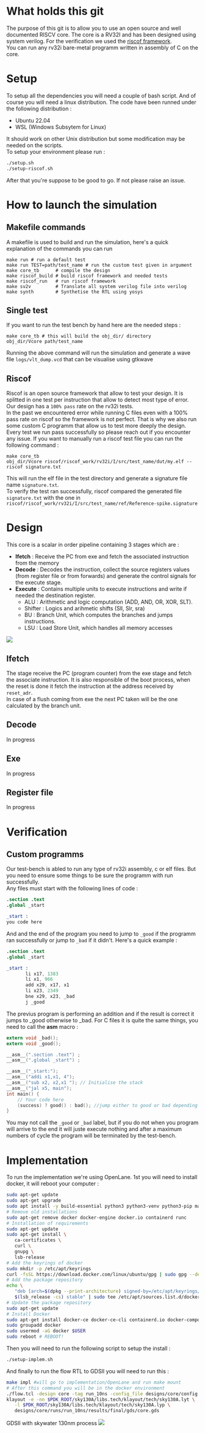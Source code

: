 # What holds this git

The purpose of this git is to allow you to use an open source and well documented RISCV core.
The core is a RV32I and has been designed using system verilog. For the verification we used the [riscof framework](https://github.com/riscv-software-src/riscof).\
You can run any rv32i bare-metal programm written in assembly of C on the core.

# Setup

To setup all the dependencies you will need a couple of bash script. And of course you will need a linux distribution. The code have been runned under the following distribution :
* Ubuntu 22.04
* WSL (Windows Subsytem for Linux)

It should work on other Unix distribution but some modification may be needed on the scripts.\
To setup your environment please run :
```bash
./setup.sh
./setup-riscof.sh
```

After that you're suppose to be good to go. If not please raise an issue.

# How to launch the simulation
## Makefile commands
A makefile is used to build and run the simulation, here's a quick explanation of the commands you can run
```make
make run # run a default test
make run TEST=path/test_name # run the custom test given in argument
make core_tb      # compile the design
make riscof_build # build riscof framework and needed tests
make riscof_run   # run riscof framework
make sv2v         # Translate all system verilog file into verilog
make synth        # Synthetise the RTL using yosys
```
## Single test
If you want to run the test bench by hand here are the needed steps :
```make
make core_tb # this will build the obj_dir/ directory
obj_dir/Vcore path/test_name
```

Running the above command will run the simulation and generate a wave file ``logs/vlt_dump.vcd`` that can be visualise using gtkwave

## Riscof

Riscof is an open source framework that allow to test your design. It is splitted in one test per instruction that allow to detect most type of error.\
Our design has a ``100% pass`` rate on the rv32i tests.\
In the past we encountered error while running C files even with a 100% pass rate on riscof so the framework is not perfect. That is why we also run some custom C programm that allow us to test more deeply the design.\
Every test we run pass successfully so please reach out if you encounter any issue.
If you want to manually run a riscof test file you can run the following command :
```make
make core_tb
obj_dir/Vcore riscof/riscof_work/rv32i/I/src/test_name/dut/my.elf --riscof signature.txt
```
This will run the elf file in the test directory and generate a signature file name ``signature.txt``.\
 To verify the test ran successfully, riscof compared the generated file ``signature.txt`` with the one in ``riscof/riscof_work/rv32i/I/src/test_name/ref/Reference-spike.signature ``

# Design
This core is a scalar in order pipeline containing 3 stages which are :

- **Ifetch** : Receive the PC from exe and fetch the associated instruction from the memory
- **Decode** : Decodes the instruction, collect the source registers values (from register file or from forwards) and generate the control signals for the execute stage.
- **Execute** : Contains multiple units to execute instructions and write if needed the destination register.
    * ALU : Arithmetic and logic computation (ADD, AND, OR, XOR, SLT).
    * Shifter : Logics and arihmetic shifts (Sll, Slr, sra)
    * BU : Branch Unit, which computes the branches and jumps instructions.
    * LSU : Load Store Unit, which handles all memory accesses

![](doc/img/pipeline.png)
## Ifetch
The stage receive the PC (program counter) from the exe stage and fetch the associate instruction. It is also responsible of the boot process, when the reset is done it fetch the instruction at the address received by ``reset_adr``.\
In case of a flush coming from exe the next PC taken will be the one calculated by the branch unit.
## Decode
In progress
## Exe
In progress
## Register file
In progress

# Verification

## Custom programms

Our test-bench is abled to run any type of rv32i assembly, c or elf files. But you need to ensure some things to be sure the programm with run successfully.\
Any files must start with the following lines of code :
```s
.section .text
.global _start

_start :
you code here
```
And and the end of the program you need to jump to ``_good`` if the programm ran successfully or jump to ``_bad`` if it didn't. Here's a quick example :
```s
.section .text
.global _start

_start :
       li x17, 1383
       li x1, 966
       add x29, x17, x1
       li x23, 2349
       bne x29, x23, _bad
       j _good
```
The previus program is performing an addition and if the result is correct it jumps to _good otherwise to _bad.
For C files it is quite the same things, you need to call the __asm__ macro :
```c
extern void _bad();
extern void _good();

__asm__(".section .text") ;
__asm__(".global _start") ;

__asm__("_start:");
__asm__("addi x1,x1, 4");
__asm__("sub x2, x2,x1 "); // Initialise the stack
__asm__("jal x5, main");
int main() {
    // Your code here
    (success) ? good() : bad(); //jump either to good or bad depending on the success
}
```
You may not call the ``_good`` or ``_bad`` label, but if you do not when you program will arrive to the end it will juste execute nothing and after a maximum numbers of cycle the program will be terminated by the test-bench.

# Implementation

To run the implementation we're using OpenLane.
1st you will need to install docker, it will reboot your computer :
```sh
sudo apt-get update
sudo apt-get upgrade
sudo apt install -y build-essential python3 python3-venv python3-pip make git
# Remove old installations
sudo apt-get remove docker docker-engine docker.io containerd runc
# Installation of requirements
sudo apt-get update
sudo apt-get install \
   ca-certificates \
   curl \
   gnupg \
   lsb-release
# Add the keyrings of docker
sudo mkdir -p /etc/apt/keyrings
curl -fsSL https://download.docker.com/linux/ubuntu/gpg | sudo gpg --dearmor -o /etc/apt/keyrings/docker.gpg
# Add the package repository
echo \
   "deb [arch=$(dpkg --print-architecture) signed-by=/etc/apt/keyrings/docker.gpg] https://download.docker.com/linux/ubuntu \
   $(lsb_release -cs) stable" | sudo tee /etc/apt/sources.list.d/docker.list > /dev/null
# Update the package repository
sudo apt-get update
# Install Docker
sudo apt-get install docker-ce docker-ce-cli containerd.io docker-compose-plugin
sudo groupadd docker
sudo usermod -aG docker $USER
sudo reboot # REBOOT!
```
Then you will need to run the following script to setup the install :
```sh
./setup-implem.sh
```
And finally to run the flow RTL to GDSII you will need to run this :
```sh
make impl #will go to implementation/OpenLane and run make mount
# After this command you will be in the docker environment
./flow.tcl -design core -tag run_10ns -config_file designs/core/config.json
klayout -e -nn $PDK_ROOT/sky130A/libs.tech/klayout/tech/sky130A.lyt \
   -l $PDK_ROOT/sky130A/libs.tech/klayout/tech/sky130A.lyp \
   designs/core/runs/run_10ns/results/final/gds/core.gds
```
GDSII with skywater 130nm process
![](doc/img/gdsii.png)